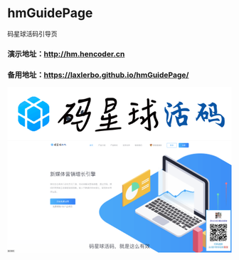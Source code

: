 # hmGuidePage
码星球活码引导页

### 演示地址：http://hm.hencoder.cn

### 备用地址：https://laxlerbo.github.io/hmGuidePage/

![img](home/images/logo.svg)
![img](screenshot/scrn_1.png)
